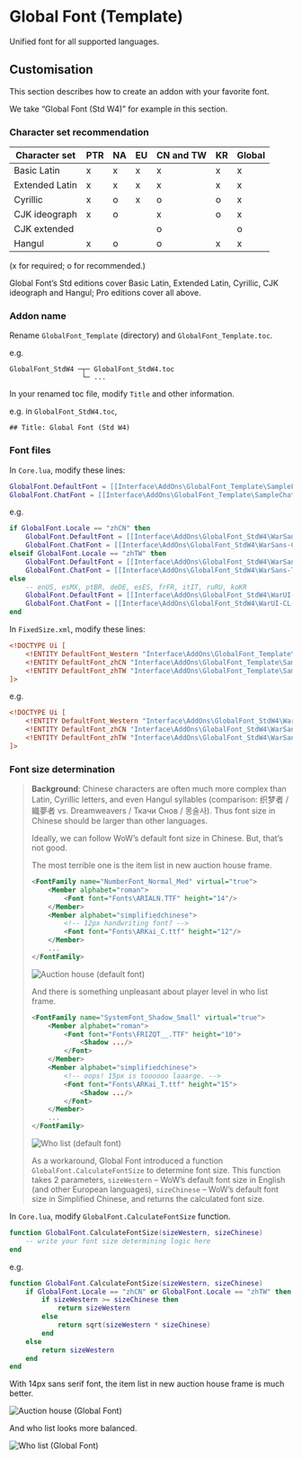 # Global Font (Template)

Unified font for all supported languages.

## Customisation

This section describes how to create an addon with your favorite font.

We take “Global Font (Std W4)” for example in this section.

### Character set recommendation

| Character set  | PTR | NA | EU | CN and TW | KR | Global |
| -------------- | --- | -- | -- | --------- | -- | ------ |
| Basic Latin    | x   | x  | x  | x         | x  | x      |
| Extended Latin | x   | x  | x  | x         | x  | x      |
| Cyrillic       | x   | o  | x  | o         | o  | x      |
| CJK ideograph  | x   | o  |    | x         | o  | x      |
| CJK extended   |     |    |    | o         |    | o      |
| Hangul         | x   | o  |    | o         | x  | x      |

(x for required; o for recommended.)

Global Font’s Std editions cover Basic Latin, Extended Latin, Cyrillic, CJK ideograph and Hangul; Pro editions cover all above.

### Addon name

Rename `GlobalFont_Template` (directory) and `GlobalFont_Template.toc`.

e.g.
```
GlobalFont_StdW4 ─┬─ GlobalFont_StdW4.toc
                  └─ ...
```

In your renamed toc file, modify `Title` and other information.

e.g. in `GlobalFont_StdW4.toc`,
```
## Title: Global Font (Std W4)
```

### Font files

In `Core.lua`, modify these lines:
```lua
GlobalFont.DefaultFont = [[Interface\AddOns\GlobalFont_Template\SampleFont.ttf]]
GlobalFont.ChatFont = [[Interface\AddOns\GlobalFont_Template\SampleChat.ttf]]
```

e.g.
```lua
if GlobalFont.Locale == "zhCN" then
	GlobalFont.DefaultFont = [[Interface\AddOns\GlobalFont_StdW4\WarSans-CN-Medium.otf]]
	GlobalFont.ChatFont = [[Interface\AddOns\GlobalFont_StdW4\WarSans-CN-CondensedMedium.otf]]
elseif GlobalFont.Locale == "zhTW" then
	GlobalFont.DefaultFont = [[Interface\AddOns\GlobalFont_StdW4\WarSans-TW-Medium.otf]]
	GlobalFont.ChatFont = [[Interface\AddOns\GlobalFont_StdW4\WarSans-TW-CondensedMedium.otf]]
else
	-- enUS, esMX, ptBR, deDE, esES, frFR, itIT, ruRU, koKR
	GlobalFont.DefaultFont = [[Interface\AddOns\GlobalFont_StdW4\WarUI-CL-ExtendedMedium.otf]]
	GlobalFont.ChatFont = [[Interface\AddOns\GlobalFont_StdW4\WarUI-CL-CondensedMedium.otf]]
end
```

In `FixedSize.xml`, modify these lines:
```xml
<!DOCTYPE Ui [
	<!ENTITY DefaultFont_Western "Interface\AddOns\GlobalFont_Template\SampleFont.ttf">
	<!ENTITY DefaultFont_zhCN "Interface\AddOns\GlobalFont_Template\SampleFont.ttf">
	<!ENTITY DefaultFont_zhTW "Interface\AddOns\GlobalFont_Template\SampleFont.ttf">
]>
```

e.g.
```xml
<!DOCTYPE Ui [
	<!ENTITY DefaultFont_Western "Interface\AddOns\GlobalFont_StdW4\WarUI-CL-ExtendedMedium.otf">
	<!ENTITY DefaultFont_zhCN "Interface\AddOns\GlobalFont_StdW4\WarSans-CN-Medium.otf">
	<!ENTITY DefaultFont_zhTW "Interface\AddOns\GlobalFont_StdW4\WarSans-TW-Medium.otf">
]>
```

### Font size determination

> **Background**: Chinese characters are often much more complex than Latin, Cyrillic letters, and even Hangul syllables (comparison: 织梦者 / 織夢者 vs. Dreamweavers / Ткачи Снов / 몽술사). Thus font size in Chinese should be larger than other languages.
>
> Ideally, we can follow WoW’s default font size in Chinese. But, that’s not good.
>
> The most terrible one is the item list in new auction house frame.
> ```xml
> <FontFamily name="NumberFont_Normal_Med" virtual="true">
>     <Member alphabet="roman">
>         <Font font="Fonts\ARIALN.TTF" height="14"/>
>     </Member>
>     <Member alphabet="simplifiedchinese">
>         <!-- 12px handwriting font? -->
>         <Font font="Fonts\ARKai_C.ttf" height="12"/>
>     </Member>
>     ...
> </FontFamily>
> ```
>
> ![Auction house (default font)](image/auction-house-default-font.png)
>
> And there is something unpleasant about player level in who list frame.
> ```xml
> <FontFamily name="SystemFont_Shadow_Small" virtual="true">
>     <Member alphabet="roman">
>         <Font font="Fonts\FRIZQT__.TTF" height="10">
>             <Shadow .../>
>         </Font>
>     </Member>
>     <Member alphabet="simplifiedchinese">
>         <!-- oops! 15px is toooooo laaarge. -->
>         <Font font="Fonts\ARKai_T.ttf" height="15">
>             <Shadow .../>
>         </Font>
>     </Member>
>     ...
> </FontFamily>
> ```
>
> ![Who list (default font)](image/who-list-default-font.png)
>
> As a workaround, Global Font introduced a function `GlobalFont.CalculateFontSize` to determine font size. This function takes 2 parameters, `sizeWestern` – WoW’s default font size in English (and other European languages), `sizeChinese` – WoW’s default font size in Simplified Chinese, and returns the calculated font size.

In `Core.lua`, modify `GlobalFont.CalculateFontSize` function.
```lua
function GlobalFont.CalculateFontSize(sizeWestern, sizeChinese)
	-- write your font size determining logic here
end
```

e.g.
```lua
function GlobalFont.CalculateFontSize(sizeWestern, sizeChinese)
	if GlobalFont.Locale == "zhCN" or GlobalFont.Locale == "zhTW" then
		if sizeWestern >= sizeChinese then
			return sizeWestern
		else
			return sqrt(sizeWestern * sizeChinese)
		end
	else
		return sizeWestern
	end
end
```

With 14px sans serif font, the item list in new auction house frame is much better.

![Auction house (Global Font)](image/auction-house-global-font.png)

And who list looks more balanced.

![Who list (Global Font)](image/who-list-global-font.png)
